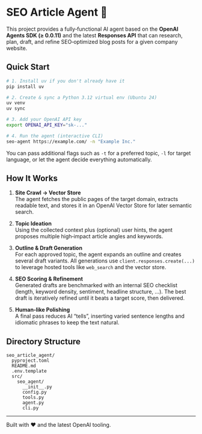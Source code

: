 # SEO Article Agent 🚀

This project provides a fully‑functional AI agent based on the **OpenAI Agents SDK (≥ 0.0.11)** and the latest **Responses API** that can research, plan, draft, and refine SEO‑optimized blog posts for a given company website.

## Quick Start

```bash
# 1. Install uv if you don't already have it
pip install uv

# 2. Create & sync a Python 3.12 virtual env (Ubuntu 24)
uv venv
uv sync

# 3. Add your OpenAI API key
export OPENAI_API_KEY="sk‑..."

# 4. Run the agent (interactive CLI)
seo-agent https://example.com/ -n "Example Inc."
```

You can pass additional flags such as `-t` for a preferred topic, `-l` for target language, or let the agent decide everything automatically.

## How It Works

1. **Site Crawl → Vector Store**  
   The agent fetches the public pages of the target domain, extracts readable text, and stores it in an OpenAI Vector Store for later semantic search.

2. **Topic Ideation**  
   Using the collected context plus (optional) user hints, the agent proposes multiple high‑impact article angles and keywords.

3. **Outline & Draft Generation**  
   For each approved topic, the agent expands an outline and creates several draft variants. All generations use `client.responses.create(...)` to leverage hosted tools like `web_search` and the vector store.

4. **SEO Scoring & Refinement**  
   Generated drafts are benchmarked with an internal SEO checklist (length, keyword density, sentiment, headline structure, …). The best draft is iteratively refined until it beats a target score, then delivered.

5. **Human‑like Polishing**  
   A final pass reduces AI “tells”, inserting varied sentence lengths and idiomatic phrases to keep the text natural.

## Directory Structure

```
seo_article_agent/
  pyproject.toml
  README.md
  .env.template
  src/
    seo_agent/
      __init__.py
      config.py
      tools.py
      agent.py
      cli.py
```

---

Built with ❤️ and the latest OpenAI tooling.